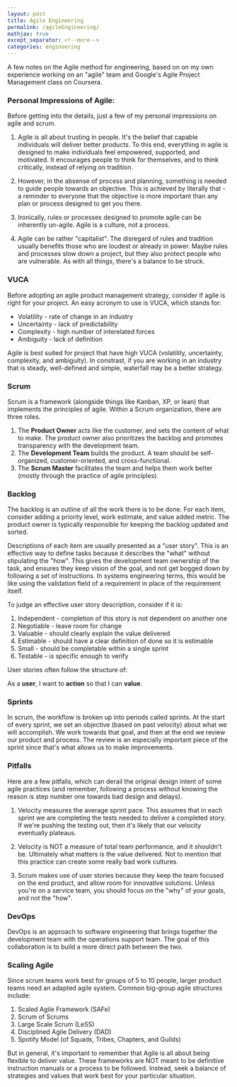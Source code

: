 ```yaml
---
layout: post
title: Agile Engineering
permalink: /agileEngineering/
mathjax: true
except_separator: <!--more-->
categories: engineering
---
```


A few notes on the Agile method for engineering, based on on my own experience working on an "agile" team and Google's Agile Project Management class on Coursera.


<!--more-->

### Personal Impressions of Agile:

Before getting into the details, just a few of my personal impressions on agile and scrum.

1. Agile is all about trusting in people. It's the belief that capable individuals will deliver better products. To this end, everything in agile is designed to make individuals feel empowered, supported, and motivated. It encourages people to think for themselves, and to think critically, instead of relying on tradition.

2. However, in the absense of process and planning, something is needed to guide people towards an objective. This is achieved by literally that - a reminder to everyone that the objective is more important than any plan or process designed to get you there. 

3. Ironically, rules or processes designed to promote agile can be inherently un-agile. Agile is a culture, not a process. 

4. Agile can be rather "capitalist". The disregard of rules and tradition usually benefits those who are loudest or already in power. Maybe rules and processes slow down a project, but they also protect people who are vulnerable. As with all things, there's a balance to be struck. 


### VUCA

Before adopting an agile product management strategy, consider if agile is right for your project. An easy acronym to use is VUCA, which stands for:

* Volatility - rate of change in an industry
* Uncertainty - lack of predictability
* Complexity - high number of interelated forces
* Ambiguity - lack of definition

Agile is best suited for project that have high VUCA (volatility, uncertainty, complexity, and ambiguity). In constrast, if you are working in an industry that is steady, well-defined and simple, waterfall may be a better strategy. 


### Scrum

Scrum is a framework (alongside things like Kanban, XP, or lean) that implements the principles of agile. Within a Scrum organization, there are three roles.

1. The **Product Owner** acts like the customer, and sets the content of what to make. The product owner also prioritizes the backlog and promotes transparency with the development team.
2. The **Development Team** builds the product. A team should be self-organized, customer-oriented, and cross-functional. 
3. The **Scrum Master** facilitates the team and helps them work better (mostly through the practice of agile principles).


### Backlog

The backlog is an outline of all the work there is to be done. For each item, consider adding a priority level, work estimate, and value added metric. The product owner is typically responsible for keeping the backlog updated and sorted. 


<p class=message>
Descriptions of each item are usually presented as a "user story". This is an effective way to define tasks because it describes the "what" without stipulating the "how". This gives the development team ownership of the task, and ensures they keep vision of the goal, and not get bogged down by following a set of instructions. In systems engineering terms, this would be like using the validation field of a requirement in place of the requirement itself.  
</p>

To judge an effective user story description, consider if it is:
1. Independent - completion of this story is not dependent on another one
2. Negotiable - leave room for change
3. Valuable - should clearly explain the value delivered
4. Estimable - should have a clear definition of done so it is estimable
5. Small - should be completable within a single sprint
6. Testable - is specific enough to verify

User stories often follow the structure of:

As a **user**, I want to **action** so that I can **value**.

### Sprints

In scrum, the workflow is broken up into periods called sprints. At the start of every sprint, we set an objective (based on past velocity) about what we will accomplish. We work towards that goal, and then at the end we review our product and process. The review is an especially important piece of the sprint since that's what allows us to make improvements.


### Pitfalls

Here are a few pitfalls, which can derail the original design intent of some agile practices (and remember, following a process without knowing the reason is step number one towards bad design and delays).

1. Velocity measures the average sprint pace. This assumes that in each sprint we are completing the tests needed to deliver a completed story. If we're pushing the testing out, then it's likely that our velocity eventually plateaus. 

2. Velocity is NOT a measure of total team performance, and it shouldn't be. Ultimately what matters is the value delivered. Not to mention that this practice can create some really bad work cultures. 

3. Scrum makes use of user stories because they keep the team focused on the end product, and allow room for innovative solutions. Unless you're on a service team, you should focus on the "why" of your goals, and not the "how". 


### DevOps

DevOps is an approach to software engineering that brings together the development team with the operations support team. The goal of this collaboration is to build a more direct path between the two. 


### Scaling Agile

Since scrum teams work best for groups of 5 to 10 people, larger product teams need an adapted agile system. Common big-group agile structures include: 

1. Scaled Agile Framework (SAFe)
2. Scrum of Scrums
3. Large Scale Scrum (LeSS)
4. Disciplined Agile Delivery (DAD)
5. Spotify Model (of Squads, Tribes, Chapters, and Guilds)

But in general, it's important to remember that Agile is all about being flexible to deliver value. These frameworks are NOT meant to be definitive instruction manuals or a process to be followed. Instead, seek a balance of strategies and values that work best for your particular situation. 

